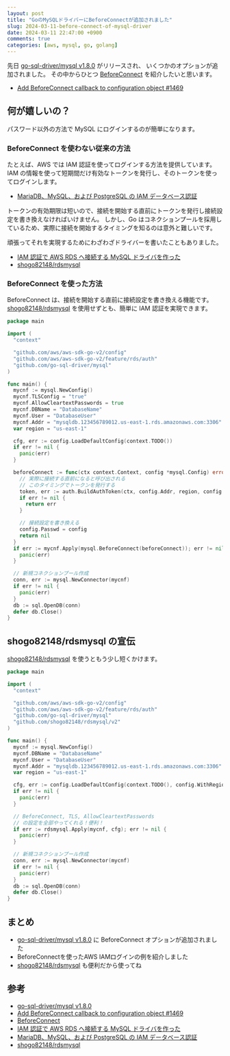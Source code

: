 ```yaml
---
layout: post
title: "GoのMySQLドライバーにBeforeConnectが追加されました"
slug: 2024-03-11-before-connect-of-mysql-driver
date: 2024-03-11 22:47:00 +0900
comments: true
categories: [aws, mysql, go, golang]
---
```


先日 [go-sql-driver/mysql v1.8.0](https://github.com/go-sql-driver/mysql/releases/tag/v1.8.0) がリリースされ、
いくつかのオプションが追加されました。
その中からひとつ [BeforeConnect](https://pkg.go.dev/github.com/go-sql-driver/mysql@v1.8.0#BeforeConnect) を紹介したいと思います。

- [Add BeforeConnect callback to configuration object #1469](https://github.com/go-sql-driver/mysql/pull/1469)

## 何が嬉しいの？

パスワード以外の方法で MySQL にログインするのが簡単になります。

### BeforeConnect を使わない従来の方法

たとえば、AWS では IAM 認証を使ってログインする方法を提供しています。
IAM の情報を使って短期間だけ有効なトークンを発行し、そのトークンを使ってログインします。

- [MariaDB、MySQL、および PostgreSQL の IAM データベース認証](https://docs.aws.amazon.com/ja_jp/AmazonRDS/latest/UserGuide/UsingWithRDS.IAMDBAuth.html)

トークンの有効期限は短いので、接続を開始する直前にトークンを発行し接続設定を書き換えなければいけません。
しかし、Go はコネクションプールを採用しているため、実際に接続を開始するタイミングを知るのは意外と難しいです。

頑張ってそれを実現するためにわざわざドライバーを書いたこともありました。

- [IAM 認証で AWS RDS へ接続する MySQL ドライバを作った](https://shogo82148.github.io/blog/2019/01/13/rdsmysql/)
- [shogo82148/rdsmysql](https://github.com/shogo82148/rdsmysql)

### BeforeConnect を使った方法

BeforeConnect は、接続を開始する直前に接続設定を書き換える機能です。
[shogo82148/rdsmysql](https://github.com/shogo82148/rdsmysql) を使用せずとも、簡単に IAM 認証を実現できます。

```go
package main

import (
  "context"

  "github.com/aws/aws-sdk-go-v2/config"
  "github.com/aws/aws-sdk-go-v2/feature/rds/auth"
  "github.com/go-sql-driver/mysql"
)

func main() {
  mycnf := mysql.NewConfig()
  mycnf.TLSConfig = "true"
  mycnf.AllowCleartextPasswords = true
  mycnf.DBName = "DatabaseName"
  mycnf.User = "DatabaseUser"
  mycnf.Addr = "mysqldb.123456789012.us-east-1.rds.amazonaws.com:3306"
  var region = "us-east-1"

  cfg, err := config.LoadDefaultConfig(context.TODO())
  if err != nil {
    panic(err)
  }

  beforeConnect := func(ctx context.Context, config *mysql.Config) error {
    // 実際に接続する直前になると呼び出される
    // このタイミングでトークンを発行する
    token, err := auth.BuildAuthToken(ctx, config.Addr, region, config.User, cfg.Credentials)
    if err != nil {
      return err
    }

    // 接続設定を書き換える
    config.Passwd = config
    return nil
  }
  if err := mycnf.Apply(mysql.BeforeConnect(beforeConnect)); err != nil {
    panic(err)
  }

  // 新規コネクションプール作成
  conn, err := mysql.NewConnector(mycnf)
  if err != nil {
    panic(err)
  }
  db := sql.OpenDB(conn)
  defer db.Close()
}
```

## shogo82148/rdsmysql の宣伝

[shogo82148/rdsmysql](https://github.com/shogo82148/rdsmysql) を使うともう少し短くかけます。

```go
package main

import (
  "context"

  "github.com/aws/aws-sdk-go-v2/config"
  "github.com/aws/aws-sdk-go-v2/feature/rds/auth"
  "github.com/go-sql-driver/mysql"
  "github.com/shogo82148/rdsmysql/v2"
)

func main() {
  mycnf := mysql.NewConfig()
  mycnf.DBName = "DatabaseName"
  mycnf.User = "DatabaseUser"
  mycnf.Addr = "mysqldb.123456789012.us-east-1.rds.amazonaws.com:3306"
  var region = "us-east-1"

  cfg, err := config.LoadDefaultConfig(context.TODO(), config.WithRegion(region))
  if err != nil {
    panic(err)
  }

  // BeforeConnect, TLS, AllowCleartextPasswords
  // の設定を全部やってくれる！便利！
  if err := rdsmysql.Apply(mycnf, cfg); err != nil {
    panic(err)
  }

  // 新規コネクションプール作成
  conn, err := mysql.NewConnector(mycnf)
  if err != nil {
    panic(err)
  }
  db := sql.OpenDB(conn)
  defer db.Close()
}
```

## まとめ

- [go-sql-driver/mysql v1.8.0](https://github.com/go-sql-driver/mysql/releases/tag/v1.8.0) に BeforeConnect オプションが追加されました
- BeforeConnectを使ったAWS IAMログインの例を紹介しました
- [shogo82148/rdsmysql](https://github.com/shogo82148/rdsmysql) も便利だから使ってね

## 参考

- [go-sql-driver/mysql v1.8.0](https://github.com/go-sql-driver/mysql/releases/tag/v1.8.0)
- [Add BeforeConnect callback to configuration object #1469](https://github.com/go-sql-driver/mysql/pull/1469)
- [BeforeConnect](https://pkg.go.dev/github.com/go-sql-driver/mysql@v1.8.0#BeforeConnect)
- [IAM 認証で AWS RDS へ接続する MySQL ドライバを作った](https://shogo82148.github.io/blog/2019/01/13/rdsmysql/)
- [MariaDB、MySQL、および PostgreSQL の IAM データベース認証](https://docs.aws.amazon.com/ja_jp/AmazonRDS/latest/UserGuide/UsingWithRDS.IAMDBAuth.html)
- [shogo82148/rdsmysql](https://github.com/shogo82148/rdsmysql)
